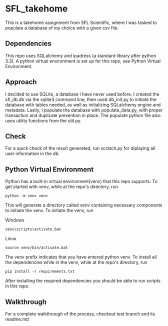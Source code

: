 # SFL_takehome

This is a takehome assignment from SFL Scientific, where I was tasked to populate a database of my choice with a given csv file.

## Dependencies

This repo uses SQLalchemy and ipadress (a standard library after python 3.3). A python virtual environment is set up for this repo, see Python Virtual Environment.

## Approach

I decided to use SQLite, a database I have never used before. I created the sfl_db.db via the sqlite3 command line, then used db_init.py to initiate the database with tables needed, as well as initializing SQLalchemy engine and metadata. Lastly, I populate the database with populate_data.py, with proper transaction and duplicate prevention in place. The populate python file also uses utility functions from the util.py.

## Check

For a quick check of the result generated, run scratch.py for diplaying all user information in the db.

## Python Virtual Environment

Python has a built-in virtual environment(venv) that this repo supports. To get started with venv, while at the repo's directory, run
```
python -m venv venv
```

This will generate a directory called venv containing necessary components to initiate the venv. To initiate the venv, run

Windows

```
venv\scripts\activate.bat
```
Linux

```
source venv/bin/activate.bat
```

The venv prefix indicates that you have entered python venv. To install all the dependencies while in the venv, while at the repo's directory, run

```
pip install -r requirements.txt
```

After installing the required dependencies you should be able to run scripts in this repo.

## Walkthrough

For a complete walkthrough of the process, checkout test branch and its readme.md